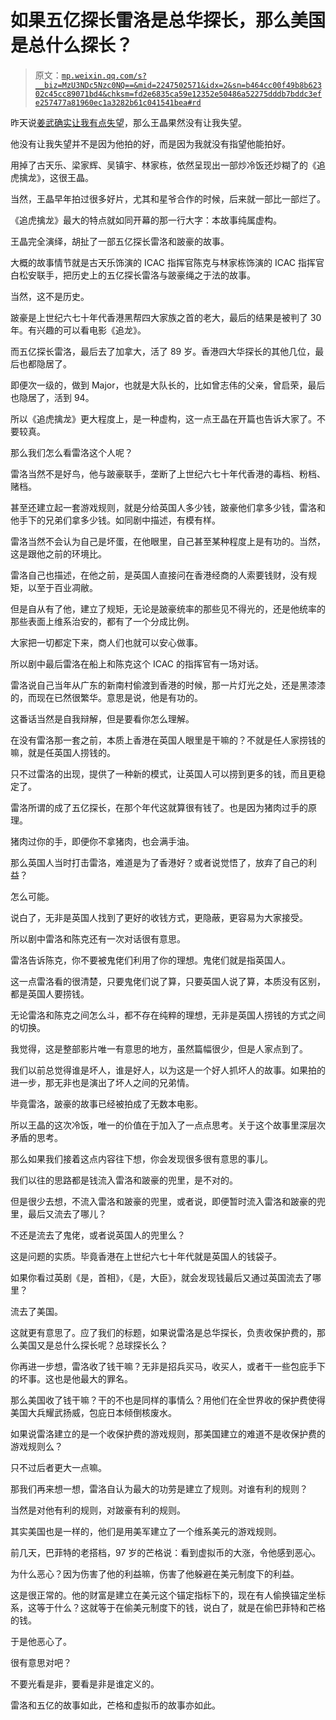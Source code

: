 # 如果五亿探长雷洛是总华探长，那么美国是总什么探长？

> 原文：[`mp.weixin.qq.com/s?__biz=MzU3NDc5Nzc0NQ==&mid=2247502571&idx=2&sn=b464cc00f49b8b62302c45cc89071bd4&chksm=fd2e6835ca59e12352e50486a52275dddb7bddc3efe257477a81960ec1a3282b61c041541bea#rd`](http://mp.weixin.qq.com/s?__biz=MzU3NDc5Nzc0NQ==&mid=2247502571&idx=2&sn=b464cc00f49b8b62302c45cc89071bd4&chksm=fd2e6835ca59e12352e50486a52275dddb7bddc3efe257477a81960ec1a3282b61c041541bea#rd)

昨天说[姜武确实让我有点失望](http://mp.weixin.qq.com/s?__biz=MzU3NDc5Nzc0NQ==&mid=2247502567&idx=1&sn=abdda5085d3240e995307169937e2666&chksm=fd2e6839ca59e12fa517b32e9a77715c43e71e554e20dd838e40609a4cbbde7b1ec8418919f4&scene=21#wechat_redirect)，那么王晶果然没有让我失望。 

他没有让我失望并不是因为他拍的好，而是因为我就没有指望他能拍好。 

用掉了古天乐、梁家辉、吴镇宇、林家栋，依然呈现出一部炒冷饭还炒糊了的《追虎擒龙》，这很王晶。 

当然，王晶早年拍过很多好片，尤其和星爷合作的时候，后来就一部比一部烂了。

《追虎擒龙》最大的特点就如同开幕的那一行大字：本故事纯属虚构。

王晶完全演绎，胡扯了一部五亿探长雷洛和跛豪的故事。 

大概的故事情节就是古天乐饰演的 ICAC 指挥官陈克与林家栋饰演的 ICAC 指挥官白松安联手，把历史上的五亿探长雷洛与跛豪绳之于法的故事。 

当然，这不是历史。 

跛豪是上世纪六七十年代香港黑帮四大家族之首的老大，最后的结果是被判了 30 年。有兴趣的可以看电影《追龙》。

而五亿探长雷洛，最后去了加拿大，活了 89 岁。香港四大华探长的其他几位，最后也都隐居了。

即便次一级的，做到 Major，也就是大队长的，比如曾志伟的父亲，曾启荣，最后也隐居了，活到 94。

所以《追虎擒龙》更大程度上，是一种虚构，这一点王晶在开篇也告诉大家了。不要较真。

那么我们怎么看雷洛这个人呢？ 

雷洛当然不是好鸟，他与跛豪联手，垄断了上世纪六七十年代香港的毒档、粉档、赌档。

甚至还建立起一套游戏规则，就是分给英国人多少钱，跛豪他们拿多少钱，雷洛和他手下的兄弟们拿多少钱。如同剧中描述，有模有样。 

雷洛当然不会认为自己是坏蛋，在他眼里，自己甚至某种程度上是有功的。当然，这是跟他之前的环境比。 

雷洛自己也描述，在他之前，是英国人直接问在香港经商的人索要钱财，没有规矩，以至于百业凋敝。 

但是自从有了他，建立了规矩，无论是跛豪统率的那些见不得光的，还是他统率的那些表面上维系治安的，都有了一个分成比例。

大家把一切都定下来，商人们也就可以安心做事。 

所以剧中最后雷洛在船上和陈克这个 ICAC 的指挥官有一场对话。

雷洛说自己当年从广东的新南村偷渡到香港的时候，那一片灯光之处，还是黑漆漆的，而现在已然很繁华。意思是说，他是有功的。 

这番话当然是自我辩解，但是要看你怎么理解。 

在没有雷洛那一套之前，本质上香港在英国人眼里是干嘛的？不就是任人家捞钱的嘛，就是任英国人捞钱的。 

只不过雷洛的出现，提供了一种新的模式，让英国人可以捞到更多的钱，而且更稳定了。

雷洛所谓的成了五亿探长，在那个年代这就算很有钱了。也是因为猪肉过手的原理。 

猪肉过你的手，即便你不拿猪肉，也会满手油。

那么英国人当时打击雷洛，难道是为了香港好？或者说觉悟了，放弃了自己的利益？

怎么可能。 

说白了，无非是英国人找到了更好的收钱方式，更隐蔽，更容易为大家接受。

所以剧中雷洛和陈克还有一次对话很有意思。

雷洛告诉陈克，你不要被鬼佬们利用了你的理想。鬼佬们就是指英国人。

这一点雷洛看的很清楚，只要鬼佬们说了算，只要英国人说了算，本质没有区别，都是英国人要捞钱。

无论雷洛和陈克之间怎么斗，都不存在纯粹的理想，无非是英国人捞钱的方式之间的切换。 

我觉得，这是整部影片唯一有意思的地方，虽然篇幅很少，但是人家点到了。 

我们以前总觉得谁是坏人，谁是好人，以为这是一个好人抓坏人的故事。如果拍的进一步，那无非也是演出了坏人之间的兄弟情。

毕竟雷洛，跛豪的故事已经被拍成了无数本电影。

所以王晶的这次冷饭，唯一的价值在于加入了一点点思考。关于这个故事里深层次矛盾的思考。 

那么如果我们接着这点内容往下想，你会发现很多很有意思的事儿。 

我们以往的思路都是钱流入雷洛和跛豪的兜里，是不对的。 

但是很少去想，不流入雷洛和跛豪的兜里，或者说，即便暂时流入雷洛和跛豪的兜里，最后又流去了哪儿？

不还是流去了鬼佬，或者说英国人的兜里么？ 

这是问题的实质。毕竟香港在上世纪六七十年代就是英国人的钱袋子。

如果你看过英剧《是，首相》，《是，大臣》，就会发现钱最后又通过英国流去了哪里？

流去了美国。 

这就更有意思了。应了我们的标题，如果说雷洛是总华探长，负责收保护费的，那么美国又是总什么探长呢？总球探长么？

你再进一步想，雷洛收了钱干嘛？无非是招兵买马，收买人，或者干一些包庇手下的坏事。这也是他最大的罪名。 

那么美国收了钱干嘛？干的不也是同样的事情么？用他们在全世界收的保护费使得美国大兵耀武扬威，包庇日本倾倒核废水。

如果说雷洛建立的是一个收保护费的游戏规则，那美国建立的难道不是收保护费的游戏规则么？ 

只不过后者更大一点嘛。

那我们再来想一想，雷洛自认为最大的功劳是建立了规则。对谁有利的规则？

当然是对他有利的规则，对跛豪有利的规则。 

其实美国也是一样的，他们是用美军建立了一个维系美元的游戏规则。 

前几天，巴菲特的老搭档，97 岁的芒格说：看到虚拟币的大涨，令他感到恶心。

为什么恶心？因为伤害了他的利益嘛，伤害了他躲避在美元制度下的利益。

这是很正常的。他的财富是建立在美元这个锚定指标下的，现在有人偷换锚定坐标系，这等于什么？这就等于在偷美元制度下的钱，说白了，就是在偷巴菲特和芒格的钱。 

于是他恶心了。 

很有意思对吧？ 

不要光看是非，要看是非是谁定义的。

雷洛和五亿的故事如此，芒格和虚拟币的故事亦如此。